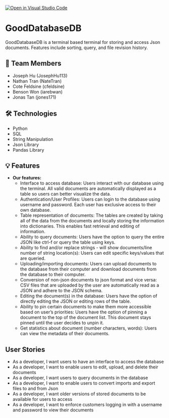 [![Open in Visual Studio Code](https://classroom.github.com/assets/open-in-vscode-718a45dd9cf7e7f842a935f5ebbe5719a5e09af4491e668f4dbf3b35d5cca122.svg)](https://classroom.github.com/online_ide?assignment_repo_id=11509565&assignment_repo_type=AssignmentRepo)
# GoodDatabaseDB
  GoodDatabaseDB is a terminal based terminal for storing and access Json documents. Features include sorting, query, and file revision history.

## 👥 Team Members
- Joseph Hu (JosephHu113)
- Nathan Tran (NateTran)
- Cote Feldsine (cfeldsine)
- Benson Won (iarebwan)
- Jonas Tan (jones171)

## 🛠️ Technologies
- Python
- SQL
- String Manipulation
- Json Library
- Pandas Library

## 💡 Features 
- **Our features:**
  - Interface to access database: Users interact with our database using the terminal. All valid documents are automatically displayed as a table so users can better visualize the data.
  - Authentication/User Profiles: Users can login to the database using username and password. Each user has exclusive access to their own database.
  - Table representation of documents: The tables are created by taking all of the data from the documents and locally storing the information into dictionaries. This enables fast retrieval and editing of information. 
  - Ability to query documents: Users have the option to query the entire JSON like ctrl-f or query the table using keys.
  - Ability to find and/or replace strings - will show documents/line number of string location(s): Users can edit specific keys/values that are queried.
  - Uploading/importing documents: Users can upload documents to the database from their computer and download documents from the database to their computer. 
  - Conversion of non-json documents to json format and vice versa: CSV files that are uploaded by the user are automatically read as a JSON and adhere to the JSON schema. 
  - Editing the document(s) in the database: Users have the option of directly editing the JSON or editing rows of the table.
  - Ability to pin certain documents to make them more accessible based on user’s priorities: Users have the option of pinning a document to the top of the document list. This document stays pinned until the user decides to unpin it.
  - Get statistics about document (number characters, words): Users can view the metadata of their documents.
    
## User Stories
  - As a developer, I want users to have an interface to access the database
  - As a developer, I want to enable users to edit, upload, and delete their documents
  - As a developer, I want users to query documents in the database
  - As a developer, I want to enable users to convert imports and export files to and from Json
  - As a developer, I want older versions of stored documents to be available for users to access
  - As a developer, I want to enforce customers logging in with a username and password to view their documents
